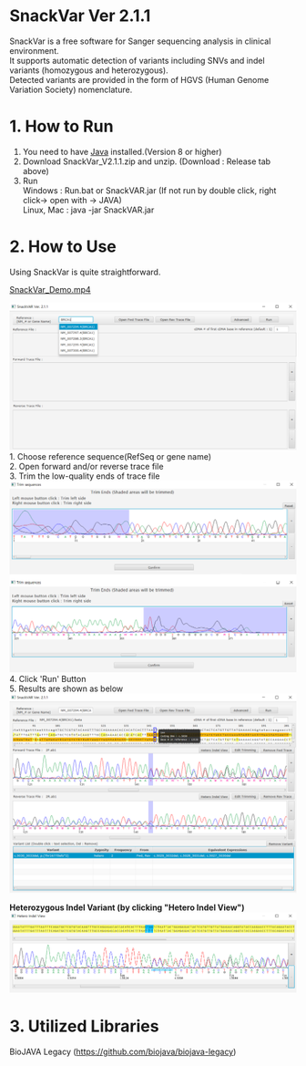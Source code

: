 SnackVar Ver 2.1.1
======================
SnackVar is a free software for Sanger sequencing analysis in clinical environment.<br>
It supports automatic detection of variants including SNVs and indel variants (homozygous and heterozygous).<br>
Detected variants are provided in the form of HGVS (Human Genome Variation Society) nomenclature.

# 1. How to Run
1. You need to have [Java](https://www.java.com) installed.(Version 8 or higher)
2. Download SnackVar_V2.1.1.zip and unzip. (Download : Release tab above)
3. Run <br>
Windows : Run.bat or SnackVAR.jar (If not run by double click, right click-> open with -> JAVA)<br>
Linux, Mac : java -jar SnackVAR.jar

# 2. How to Use
Using SnackVar is quite straightforward.<br>

[SnackVar_Demo.mp4](SnackVar_Demo.mp4)


<img src="fig/fig_ref_selection.png">
1. Choose reference sequence(RefSeq or gene name)<br>
2. Open forward and/or reverse trace file<br>
3. Trim the low-quality ends of trace file<br>
<img src="fig/fig_trimming.png">
4. Click 'Run' Button<br>
5. Results are shown as below<br>
<img src="fig/fig_result1.png">

**Heterozygous Indel Variant (by clicking "Hetero Indel View")**
<img src="fig/fig_hetero_indel_view.png">


# 3. Utilized Libraries
BioJAVA Legacy  (https://github.com/biojava/biojava-legacy)

